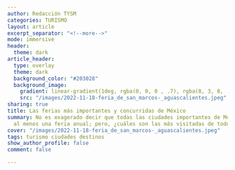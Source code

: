 ```yaml
---
author: Redacción TYSM
categories: TURISMO
layout: article
excerpt_separator: "<!--more-->"
mode: immersive
header:
  theme: dark
article_header:
  type: overlay
  theme: dark
  background_color: "#203028"
  background_image:
    gradient: linear-gradient(1deg, rgba(0, 0, 0 , .7), rgba(8, 3, 8, .9))
    src: "/images/2022-11-18-feria_de_san_marcos-_aguascalientes.jpeg"
sharing: true
title: Las ferias más importantes y concurridas de México
summary: No es exagerado decir que todas las ciudades importantes de México tienen,
  al menos una feria anual; pero, ¿cuáles son las más visitadas de todo el país?
cover: "/images/2022-11-18-feria_de_san_marcos-_aguascalientes.jpeg"
tags: turismo ciudades destinos
show_author_profile: false
comment: false

---
```

